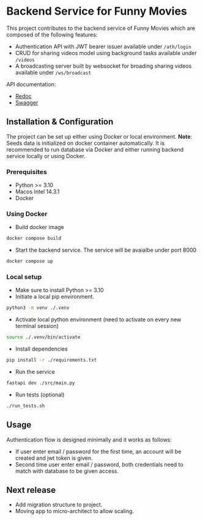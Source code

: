 # Backend Service for Funny Movies

This project contributes to the backend service of Funny Movies which are composed of the following features:

- Authentication API with JWT bearer issuer available under `/ath/login`
- CRUD for sharing videos model using background tasks available under `/videos`
- A broadcasting server built by websocket for broading sharing videos available under `/ws/broadcast`

API documentation:

- [Redoc](https://remi.tuidoc.com/redoc)
- [Swagger](https://remi.tuidoc.com/docs)


## Installation & Configuration

The project can be set up either using Docker or local environment. **Note**: Seeds data is initialized on docker container automatically. It is recommended to run database via Docker and either running backend service locally or using Docker.

### Prerequisites

- Python >= 3.10
- Macos Intel 14.3.1
- Docker

### Using Docker

- Build docker image

```bash
docker compose build
```

- Start the backend service. The service will be avaialbe under port 8000

```bash
docker compose up
```

### Local setup

- Make sure to install Python >= 3.10
- Initiate a local pip environment.

```bash
python3 -m venv ./.venv
```

- Activate local python environment (need to activate on every new terminal session)

```bash
source ./.venv/bin/activate
```

- Install dependencies

```bash
pip install -r ./requirements.txt
```

- Run the service

```bash
fastapi dev ./src/main.py
```

- Run tests (optional)

```bash
./run_tests.sh
```

## Usage

Authentication flow is designed minimally and it works as follows:

- If user enter email / password for the first time, an account will be created and jwt token is given.
- Second time user enter email / password, both credentials need to match with database to be given access.

## Next release

- Add migration structure to project.
- Moving app to micro-architect to allow scaling.